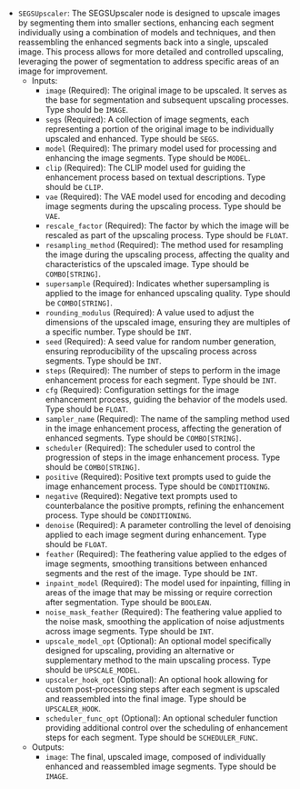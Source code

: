 - `SEGSUpscaler`: The SEGSUpscaler node is designed to upscale images by segmenting them into smaller sections, enhancing each segment individually using a combination of models and techniques, and then reassembling the enhanced segments back into a single, upscaled image. This process allows for more detailed and controlled upscaling, leveraging the power of segmentation to address specific areas of an image for improvement.
    - Inputs:
        - `image` (Required): The original image to be upscaled. It serves as the base for segmentation and subsequent upscaling processes. Type should be `IMAGE`.
        - `segs` (Required): A collection of image segments, each representing a portion of the original image to be individually upscaled and enhanced. Type should be `SEGS`.
        - `model` (Required): The primary model used for processing and enhancing the image segments. Type should be `MODEL`.
        - `clip` (Required): The CLIP model used for guiding the enhancement process based on textual descriptions. Type should be `CLIP`.
        - `vae` (Required): The VAE model used for encoding and decoding image segments during the upscaling process. Type should be `VAE`.
        - `rescale_factor` (Required): The factor by which the image will be rescaled as part of the upscaling process. Type should be `FLOAT`.
        - `resampling_method` (Required): The method used for resampling the image during the upscaling process, affecting the quality and characteristics of the upscaled image. Type should be `COMBO[STRING]`.
        - `supersample` (Required): Indicates whether supersampling is applied to the image for enhanced upscaling quality. Type should be `COMBO[STRING]`.
        - `rounding_modulus` (Required): A value used to adjust the dimensions of the upscaled image, ensuring they are multiples of a specific number. Type should be `INT`.
        - `seed` (Required): A seed value for random number generation, ensuring reproducibility of the upscaling process across segments. Type should be `INT`.
        - `steps` (Required): The number of steps to perform in the image enhancement process for each segment. Type should be `INT`.
        - `cfg` (Required): Configuration settings for the image enhancement process, guiding the behavior of the models used. Type should be `FLOAT`.
        - `sampler_name` (Required): The name of the sampling method used in the image enhancement process, affecting the generation of enhanced segments. Type should be `COMBO[STRING]`.
        - `scheduler` (Required): The scheduler used to control the progression of steps in the image enhancement process. Type should be `COMBO[STRING]`.
        - `positive` (Required): Positive text prompts used to guide the image enhancement process. Type should be `CONDITIONING`.
        - `negative` (Required): Negative text prompts used to counterbalance the positive prompts, refining the enhancement process. Type should be `CONDITIONING`.
        - `denoise` (Required): A parameter controlling the level of denoising applied to each image segment during enhancement. Type should be `FLOAT`.
        - `feather` (Required): The feathering value applied to the edges of image segments, smoothing transitions between enhanced segments and the rest of the image. Type should be `INT`.
        - `inpaint_model` (Required): The model used for inpainting, filling in areas of the image that may be missing or require correction after segmentation. Type should be `BOOLEAN`.
        - `noise_mask_feather` (Required): The feathering value applied to the noise mask, smoothing the application of noise adjustments across image segments. Type should be `INT`.
        - `upscale_model_opt` (Optional): An optional model specifically designed for upscaling, providing an alternative or supplementary method to the main upscaling process. Type should be `UPSCALE_MODEL`.
        - `upscaler_hook_opt` (Optional): An optional hook allowing for custom post-processing steps after each segment is upscaled and reassembled into the final image. Type should be `UPSCALER_HOOK`.
        - `scheduler_func_opt` (Optional): An optional scheduler function providing additional control over the scheduling of enhancement steps for each segment. Type should be `SCHEDULER_FUNC`.
    - Outputs:
        - `image`: The final, upscaled image, composed of individually enhanced and reassembled image segments. Type should be `IMAGE`.
